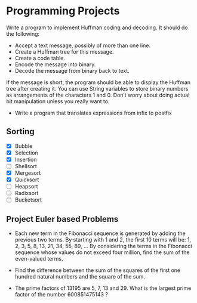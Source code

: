 # Programming Projects

Write a program to implement Huffman coding and decoding. It should do the following:
- Accept a text message, possibly of more than one line.
- Create a Huffman tree for this message.
- Create a code table.
- Encode the message into binary.
- Decode the message from binary back to text.

If the message is short, the program should be able to display the Huffman tree after creating it.
You can use String variables to store binary numbers as arrangements of the characters 1 and 0.
Don’t worry about doing actual bit manipulation unless you really want to.

- Write a program that translates expressions from infix to postfix
## Sorting
- [x] Bubble
- [x] Selection
- [x] Insertion
- [ ] Shellsort
- [x] Mergesort
- [x] Quicksort
- [ ] Heapsort
- [ ] Radixsort
- [ ] Bucketsort

## Project Euler based Problems
- Each new term in the Fibonacci sequence is generated by adding the previous two terms. By starting with 1 and 2, the first 10 terms will be: 1, 2, 3, 5, 8, 13, 21, 34, 55, 89, ... By considering the terms in the Fibonacci sequence whose values do not exceed four million, find the sum of the even-valued terms.

- Find the difference between the sum of the squares of the first one hundred natural numbers and the square of the sum.

- The prime factors of 13195 are 5, 7, 13 and 29. What is the largest prime factor of the number 600851475143 ?
